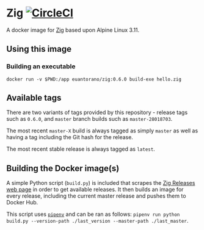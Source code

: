 # Zig [![CircleCI](https://circleci.com/gh/euantorano/docker-zig.svg?style=svg)](https://circleci.com/gh/euantorano/docker-zig)

A docker image for [Zig](https://ziglang.org) based upon Alpine Linux 3.11.

## Using this image

### Building an executable

```
docker run -v $PWD:/app euantorano/zig:0.6.0 build-exe hello.zig
```

## Available tags

There are two variants of tags provided by this repository - release tags such as `0.6.0`, and `master` branch builds such as `master-28018703`.

The most recent `master-X` build is always tagged as simply `master` as well as having a tag including the Git hash for the release.

The most recent stable release is always tagged as `latest`.

## Building the Docker image(s)

A simple Python script (`build.py`) is included that scrapes the [Zig Releases web page](https://ziglang.org/download/) in order to get available releases. It then builds an image for every release, including the current master release and pushes them to Docker Hub.

This script uses [`pipenv`](https://pipenv.readthedocs.io/en/latest/) and can be ran as follows: `pipenv run python build.py --version-path ./last_version --master-path ./last_master`.
